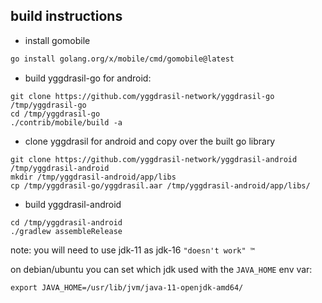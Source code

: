 ## build instructions

* install gomobile

```bash
go install golang.org/x/mobile/cmd/gomobile@latest
```

* build yggdrasil-go for android:

```
git clone https://github.com/yggdrasil-network/yggdrasil-go /tmp/yggdrasil-go
cd /tmp/yggdrasil-go
./contrib/mobile/build -a
```

* clone yggdrasil for android and copy over the built go library

```
git clone https://github.com/yggdrasil-network/yggdrasil-android /tmp/yggdrasil-android
mkdir /tmp/yggdrasil-android/app/libs
cp /tmp/yggdrasil-go/yggdrasil.aar /tmp/yggdrasil-android/app/libs/
```

* build yggdrasil-android

```
cd /tmp/yggdrasil-android
./gradlew assembleRelease
```

note: you will need to use jdk-11 as jdk-16 `"doesn't work" ™`

on debian/ubuntu you can set which jdk used with the `JAVA_HOME` env var:
```
export JAVA_HOME=/usr/lib/jvm/java-11-openjdk-amd64/
```
